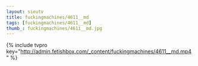 ```yaml
--- 
layout: sieutv
title: fuckingmachines/4611__md
tags: [fuckingmachines/4611__md]
thumb_: fuckingmachines/4611__md.jpg
---
```

{% include tvpro key="http://admin.fetishbox.com/_content/fuckingmachines/4611__md.mp4" %} 
